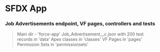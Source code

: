 # SFDX  App
### Job Advertisements endpoint, VF pages, controllers and tests

>Main dir - 'force-app'
>Job_Advertisement__c.json with 200 test records in 'data'
>Apex classes in 'classes'
>VF Pages in 'pages'
>Permission Sets in 'permissionsets'